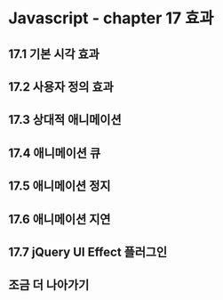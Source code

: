 # Javascript - chapter 17 효과



## 17.1 기본 시각 효과



## 17.2 사용자 정의 효과



## 17.3 상대적 애니메이션



## 17.4 애니메이션 큐



## 17.5 애니메이션 정지



## 17.6 애니메이션 지연



## 17.7 jQuery UI Effect 플러그인



## 조금 더 나아가기

